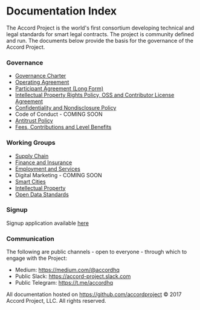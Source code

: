# Documentation Index

The Accord Project is the world's first consortium developing technical and legal standards for smart legal contracts. The project is community defined and run. The documents below provide the basis for the governance of the Accord Project.

### Governance

* [Governance Charter](https://github.com/accordproject/docs/blob/master/Accord%20Project%20Governance%20Charter.pdf)
* [Operating Agreement](https://github.com/accordproject/docs/blob/master/Accord%20Project%20LLC%20Operating%20Agreement.pdf)
* [Participant Agreement (Long Form)](https://github.com/accordproject/docs/blob/master/Accord%20Project%20Participant%20Agreement%20Long%20Form.pdf)
* [Intellectual Property Rights Policy, OSS and Contributor License Agreement](https://github.com/accordproject/docs/blob/master/Accord%20Project%20Intellectual%20Property%20Rights%20Policy%20and%20Contributor%20License%20Agreement.pdf)
* [Confidentiality and Nondisclosure Policy]()
* Code of Conduct - COMING SOON 
* [Antitrust Policy](https://github.com/accordproject/docs/blob/master/Accord%20Project%20Antitrust%20Policy.pdf)
* [Fees, Contributions and Level Benefits](https://github.com/accordproject/docs/blob/master/Accord%20Project%20Participant%20Types%20and%20Fee%20and%20Contribution%20Schedule.pdf)

### Working Groups

* [Supply Chain](https://github.com/accordproject/working-groups/blob/master/Supply%20Chain%20Working%20Group%20Charter.pdf)
* [Finance and Insurance](https://github.com/accordproject/working-groups/blob/master/Finance%20and%20Insurance%20Working%20Group%20Charter.pdf)
* [Employment and Services](https://github.com/accordproject/working-groups/blob/master/Employment%20and%20Services%20Working%20Group%20Charter.pdf)
* Digital Marketing - COMING SOON
* [Smart Cities](https://github.com/accordproject/working-groups/blob/master/Smart%20Cities%20Working%20Group%20Charter.pdf)
* [Intellectual Property](https://github.com/accordproject/working-groups/blob/master/Intellectual%20Property%20Working%20Group%20Charter.pdf) 
* [Open Data Standards](https://github.com/accordproject/working-groups/blob/master/Open%20Data%20Standards%20Working%20Group%20Charter.pdf)

### Signup

Signup application available [here](https://docs.google.com/forms/d/e/1FAIpQLScmPLO6vflTKFTRTJXiopCjGEvS5mMeH-ZlBnuStiQ3U4k19A)

### Communication

The following are public channels - open to everyone - through which to engage with the Project:

* Medium: https://medium.com/@accordhq 
* Public Slack: https://accord-project.slack.com   
* Public Telegram: https://t.me/accordhq

All documentation hosted on https://github.com/accordproject © 2017 Accord Project, LLC. All rights reserved. 
